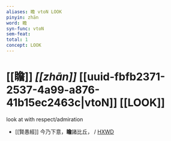 ```yaml
---
aliases: 瞻 vtoN LOOK
pinyin: zhān
word: 瞻
syn-func: vtoN
sem-feat: 
total: 1
concept: LOOK 
---
```

# [[瞻]] *[[zhān]]*  [[uuid-fbfb2371-2537-4a99-a876-41b15ec2463c|vtoN]] [[LOOK]]
look at with respect/admiration
 - [[賢愚經]] 今乃下意，**瞻**諸比丘， / [HXWD](https://hxwd.org/textview.html?location=KR6b0059_T_003-0369a.16)